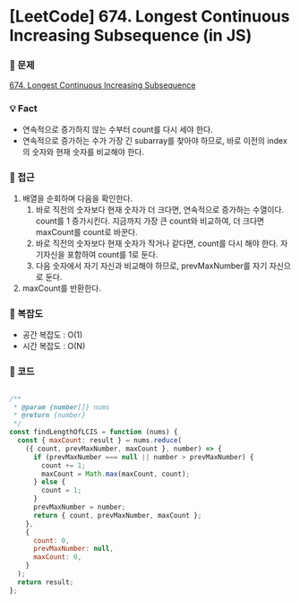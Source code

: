 

# [LeetCode] 674. Longest Continuous Increasing Subsequence (in JS)

### 📖 문제

[674. Longest Continuous Increasing Subsequence](https://leetcode.com/problems/longest-continuous-increasing-subsequence/)

### 💡 Fact

- 연속적으로 증가하지 않는 수부터 count를 다시 세야 한다.
- 연속적으로 증가하는 수가 가장 긴 subarray를 찾아야 하므로, 바로 이전의 index의 숫자와 현재 숫자를 비교해야 한다.

### 🚎 접근
1. 배열을 순회하며 다음을 확인한다.
   1. 바로 직전의 숫자보다 현재 숫자가 더 크다면, 연속적으로 증가하는 수열이다. count를 1 증가시킨다. 지금까지 가장 큰 count와 비교하여, 더 크다면 maxCount를 count로 바꾼다.
   2. 바로 직전의 숫자보다 현재 숫자가 작거나 같다면, count를 다시 해야 한다. 자기자신을 포함하여 count를 1로 둔다.
   3. 다음 숫자에서 자기 자신과 비교해야 하므로, prevMaxNumber를 자기 자신으로 둔다.
2. maxCount를 반환한다.
### 🧭 복잡도

- 공간 복잡도 : O(1)
- 시간 복잡도 : O(N)
  
### 📝 코드

```javascript

/**
 * @param {number[]} nums
 * @return {number}
 */
const findLengthOfLCIS = function (nums) {
  const { maxCount: result } = nums.reduce(
    ({ count, prevMaxNumber, maxCount }, number) => {
      if (prevMaxNumber === null || number > prevMaxNumber) {
        count += 1;
        maxCount = Math.max(maxCount, count);
      } else {
        count = 1;
      }
      prevMaxNumber = number;
      return { count, prevMaxNumber, maxCount };
    },
    {
      count: 0,
      prevMaxNumber: null,
      maxCount: 0,
    }
  );
  return result;
};

```
